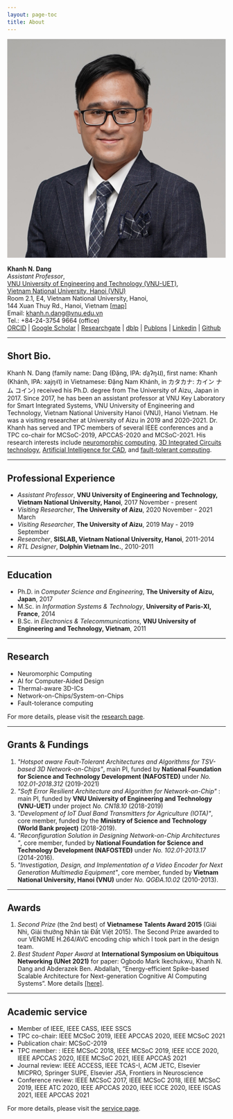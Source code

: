 ```yaml
---
layout: page-toc
title: About 
---
```


<img src="images/me_amory.jpg" class="avatar" alt="Avatar">

**Khanh N. Dang** <br>
*Assistant Professor*, <br>
[VNU University of Engineering and Technology (VNU-UET)](https://e.uet.vnu.edu.vn/), <br> 
[Vietnam National University, Hanoi (VNU)](https://vnu.edu.vn/eng/) <br> 
Room 2.1, E4, Vietnam National University, Hanoi, <br>
144 Xuan Thuy Rd., Hanoi,  Vietnam  [\[map\]](https://goo.gl/maps/UZQVW4WS47aPM4ue9)<br>
Email: [khanh.n.dang@vnu.edu.vn](mailto:khanh.n.dang@vnu.edu.vn) <br>
Tel.: +84-24-3754 9664 (office) <br>
[ORCID](https://orcid.org/0000-0001-6702-3870) | [Google Scholar](https://scholar.google.com.vn/citations?user=mQbqkUMAAAAJ) | [Researchgate](https://www.researchgate.net/profile/Khanh-Dang-16) | [dblp](https://dblp.uni-trier.de/pid/184/5348.html) | [Publons](https://publons.com/researcher/3564843) | [Linkedin](https://www.linkedin.com/in/khanhndang) | [Github](https://github.com/khanhdang)

---

## Short Bio.

Khanh N. Dang (family name: Dang (Đặng, IPA: ɗa̰ʔŋ˨˩), first name: Khanh (Khánh, IPA: xajŋ˧˥) in Vietnamese: Đặng Nam Khánh, in カタカナ: カイン ナム コイン) received his Ph.D. degree from The University of Aizu, Japan in 2017.  Since 2017, he has been an assistant professor at VNU Key Laboratory for Smart Integrated Systems, VNU University of Engineering and Technology, Vietnam National University Hanoi (VNU), Hanoi Vietnam. He was a visiting researcher at University of Aizu in 2019 and 2020-2021. Dr. Khanh has served and TPC members of several IEEE conferences and a TPC co-chair for MCSoC-2019, APCCAS-2020 and MCSoC-2021.  His research interests include [neuromorphic computing](./research), [3D Integrated Circuits technology](./research), [Artificial Intelligence  for CAD](./research), and [fault-tolerant computing](./research).



---

## Professional Experience
- *Assistant Professor*, **VNU University of Engineering and Technology, Vietnam National University, Hanoi**, 2017 November - present
- *Visiting Researcher*, **The University of Aizu**, 2020 November - 2021 March
- *Visiting Researcher*, **The University of Aizu**, 2019 May - 2019 September
- *Researcher*, **SISLAB, Vietnam National University, Hanoi**, 2011-2014
- *RTL Designer*, **Dolphin Vietnam Inc.**, 2010-2011

---

## Education
- Ph.D. in *Computer Science and Engineering*, **The University of Aizu, Japan**, 2017
- M.Sc. in *Information Systems & Technology*, **University of Paris-XI, France**,  2014
- B.Sc. in *Electronics & Telecommunications*, **VNU University of Engineering and Technology, Vietnam**, 2011

---

## Research

- Neuromorphic Computing
- AI for Computer-Aided Design
- Thermal-aware 3D-ICs
- Network-on-Chips/System-on-Chips
- Fault-tolerance computing

For more details, please visit the [research page](/research).

---

## Grants & Fundings

1. *"Hotspot aware Fault-Tolerant Architectures and Algorithms for TSV-based 3D Network-on-Chips"*, main PI, funded by **National Foundation for Science and Technology Development (NAFOSTED)** under *No. 102.01-2018.312* (2019-2021)
1. *"Soft Error Resilient Architecture and Algorithm for Network-on-Chip"* : main PI, funded by **VNU University of Engineering and Technology (VNU-UET)** under project *No. CN18.10* (2018-2019)
1. *"Development of IoT Dual Band Transmitters for Agriculture (IOTA)"*, core member, funded by the **Ministry of Science and Technology (World Bank project)** (2018-2019).
1. *"Reconfiguration Solution in Designing Network-on-Chip Architectures "*, core member, funded by **National Foundation for Science and Technology Development (NAFOSTED)** under *No. 102.01-2013.17* (2014-2016).
1. *"Investigation, Design, and Implementation of a Video Encoder for Next Generation Multimedia Equipment"*, core member, funded by  **Vietnam National University, Hanoi (VNU)** under *No. QGĐA.10.02* (2010-2013).

---

## Awards

1. *Second Prize* (the 2nd best) of **Vietnamese Talents Award 2015** (Giải Nhì, Giải thưởng Nhân tài Đất Việt 2015). The Second Prize awarded to our VENGME H.264/AVC encoding chip which I took part in the design team.
2. *Best Student Paper Award* at **International Symposium on Ubiquitous Networking (UNet 2021)** for paper:
Ogbodo Mark Ikechukwu, Khanh N. Dang and Abderazek Ben. Abdallah, “Energy-efficient Spike-based Scalable Architecture for Next-generation Cognitive AI Computing Systems”. More details [\[here\]](./2021/05/22/Best_Paper_Award_Unet.html).

---

## Academic service

- Member of IEEE, IEEE CASS, IEEE SSCS
- TPC co-chair: IEEE MCSoC 2019, IEEE APCCAS 2020, IEEE MCSoC 2021
- Publication chair: MCSoC-2019
- TPC member: : IEEE MCSoC 2018, IEEE MCSoC 2019, IEEE ICCE 2020, IEEE APCCAS 2020, IEEE MCSoC 2021, IEEE APCCAS 2021
- Journal review: IEEE ACCESS, IEEE TCAS-I, ACM JETC, Elsevier MICPRO, Springer SUPE, Elsevier JSA, Frontiers in Neuroscience
- Conference review: IEEE MCSoC 2017, IEEE MCSoC 2018, IEEE MCSoC 2019, IEEE ATC 2020, IEEE APCCAS 2020, IEEE ICCE 2020, IEEE ISCAS 2021, IEEE APCCAS 2021

For more details, please visit the [service page](/service).